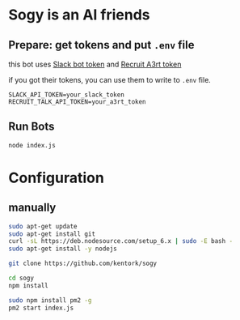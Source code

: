 # Sogy is an AI friends

## Prepare: get tokens and put `.env` file

this bot uses [Slack bot token](https://slack.com/apps/A0F7YS25R-bots) and [Recruit A3rt token](https://a3rt.recruit-tech.co.jp/product/talkAPI/)

if you got their tokens, you can use them to write to `.env` file.

```bash:.env
SLACK_API_TOKEN=your_slack_token
RECRUIT_TALK_API_TOKEN=your_a3rt_token
```

## Run Bots

```bash
node index.js
```


# Configuration

## manually

```bash
sudo apt-get update
sudo apt-get install git
curl -sL https://deb.nodesource.com/setup_6.x | sudo -E bash -
sudo apt-get install -y nodejs

git clone https://github.com/kentork/sogy

cd sogy
npm install

sudo npm install pm2 -g
pm2 start index.js
```
